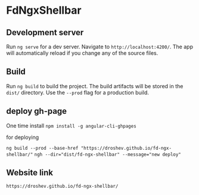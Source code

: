 # FdNgxShellbar

## Development server

Run `ng serve` for a dev server. Navigate to `http://localhost:4200/`. The app will automatically reload if you change any of the source files.

## Build

Run `ng build` to build the project. The build artifacts will be stored in the `dist/` directory. Use the `--prod` flag for a production build.

## deploy gh-page

One time install
`npm install -g angular-cli-ghpages`

for deploying

`ng build --prod --base-href "https://droshev.github.io/fd-ngx-shellbar/"`
`ngh --dir="dist/fd-ngx-shellbar" --message="new deploy"`

## Website link

`https://droshev.github.io/fd-ngx-shellbar/`

